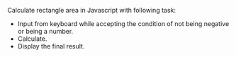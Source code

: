 Calculate rectangle area in Javascript with following task:
- Input from keyboard while accepting the condition of not being negative or being a number.
- Calculate.
- Display the final result.
